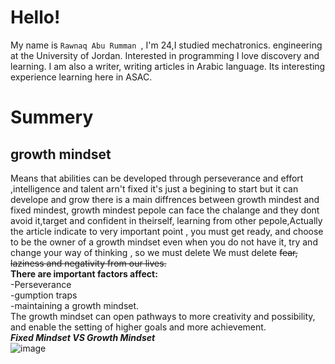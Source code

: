 # Hello!
My name is  `Rawnaq Abu Rumman `, I'm 24,I studied mechatronics.
engineering at the University of Jordan. Interested in programming
I love discovery and learning. I am also a writer, writing articles
in Arabic language. Its interesting experience learning here in ASAC.
# Summery 
## growth mindset
Means that abilities can be developed through perseverance and effort ,intelligence and talent arn't fixed it's just a begining to start but it can develope and grow there is a main diffrences between growth mindest and fixed mindest, growth mindest pepole can face the chalange and they dont avoid it,target and confident in theirself, learning from other pepole,Actually the article indicate to very important point , you must get ready, and choose to be the owner of a growth mindset even when you do not have it, try and change your way of thinking , so we must delete We must delete ~~fear, laziness and negativity from our lives.~~\
**There are important factors affect:**\
-Perseverance\
-gumption traps\
-maintaining a growth mindset.  
The growth mindset can open pathways to more creativity and possibility, and enable the setting of higher goals and more achievement.\
***Fixed Mindset  VS  Growth Mindset***\
![image](https://irp-cdn.multiscreensite.com/069d5d93/dms3rep/multi/fixed.png)
